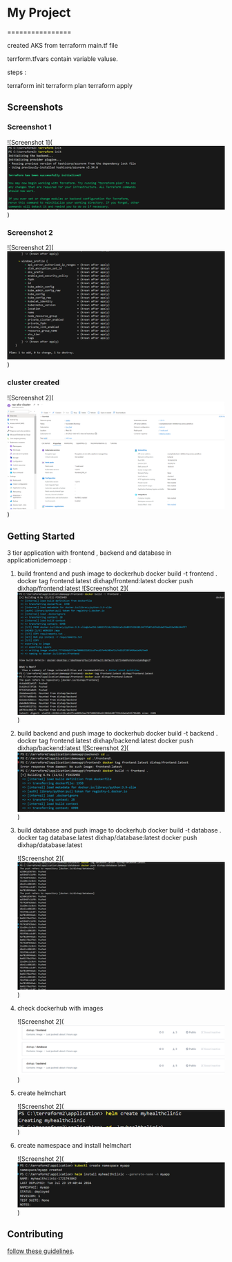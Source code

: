 # My Project
================

created AKS from terraform 
main.tf file

terrform.tfvars contain variable valuse. 

steps :

terraform init
terraform plan
terraform apply

## Screenshots

### Screenshot 1
![Screenshot 1](![alt text](image.png))

### Screenshot 2
![Screenshot 2](![alt text](image-1.png))

### cluster created 
![Screenshot 2](![alt text](image-2.png))


## Getting Started

3 tier application with frontend , backend and database in application\demoapp :

1. build frontend and push image to dockerhub
   docker build -t frontend . 
   docker tag frontend:latest dixhap/frontend:latest
   docker push dixhap/frontend:latest
   ![Screenshot 2](![alt text](image-4.png))


2. build backend and push image to dockerhub
   docker build -t backend . 
   docker tag frontend:latest dixhap/backend:latest
   docker push dixhap/backend:latest
   ![Screenshot 2](![alt text](image-5.png))

3. build database and push image to dockerhub
   docker build -t database . 
   docker tag database:latest dixhap/database:latest
   docker push dixhap/database:latest

   ![Screenshot 2](![alt text](image-6.png))

4.  check dockerhub with images
    
    ![Screenshot 2](![alt text](image-9.png))
    
6. create helmchart
   
   ![Screenshot 2](![alt text](image-7.png))

7. create namespace and install helmchart 

   ![Screenshot 2](![alt text](image-8.png))

## Contributing

[follow these guidelines](CONTRIBUTING.md).
